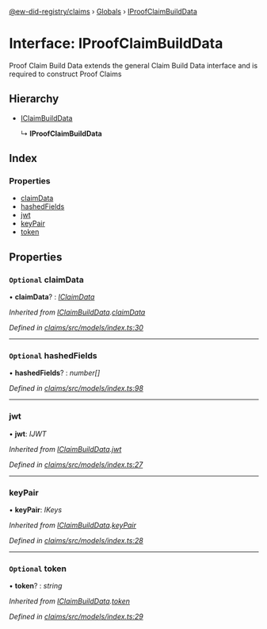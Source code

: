 [@ew-did-registry/claims](../README.md) › [Globals](../globals.md) › [IProofClaimBuildData](iproofclaimbuilddata.md)

# Interface: IProofClaimBuildData

Proof Claim Build Data extends the general Claim Build Data
interface and is required to construct Proof Claims

## Hierarchy

* [IClaimBuildData](iclaimbuilddata.md)

  ↳ **IProofClaimBuildData**

## Index

### Properties

* [claimData](iproofclaimbuilddata.md#optional-claimdata)
* [hashedFields](iproofclaimbuilddata.md#optional-hashedfields)
* [jwt](iproofclaimbuilddata.md#jwt)
* [keyPair](iproofclaimbuilddata.md#keypair)
* [token](iproofclaimbuilddata.md#optional-token)

## Properties

### `Optional` claimData

• **claimData**? : *[IClaimData](iclaimdata.md)*

*Inherited from [IClaimBuildData](iclaimbuilddata.md).[claimData](iclaimbuilddata.md#optional-claimdata)*

*Defined in [claims/src/models/index.ts:30](https://github.com/energywebfoundation/ew-did-registry/blob/a7d7702/packages/claims/src/models/index.ts#L30)*

___

### `Optional` hashedFields

• **hashedFields**? : *number[]*

*Defined in [claims/src/models/index.ts:98](https://github.com/energywebfoundation/ew-did-registry/blob/a7d7702/packages/claims/src/models/index.ts#L98)*

___

###  jwt

• **jwt**: *IJWT*

*Inherited from [IClaimBuildData](iclaimbuilddata.md).[jwt](iclaimbuilddata.md#jwt)*

*Defined in [claims/src/models/index.ts:27](https://github.com/energywebfoundation/ew-did-registry/blob/a7d7702/packages/claims/src/models/index.ts#L27)*

___

###  keyPair

• **keyPair**: *IKeys*

*Inherited from [IClaimBuildData](iclaimbuilddata.md).[keyPair](iclaimbuilddata.md#keypair)*

*Defined in [claims/src/models/index.ts:28](https://github.com/energywebfoundation/ew-did-registry/blob/a7d7702/packages/claims/src/models/index.ts#L28)*

___

### `Optional` token

• **token**? : *string*

*Inherited from [IClaimBuildData](iclaimbuilddata.md).[token](iclaimbuilddata.md#optional-token)*

*Defined in [claims/src/models/index.ts:29](https://github.com/energywebfoundation/ew-did-registry/blob/a7d7702/packages/claims/src/models/index.ts#L29)*
